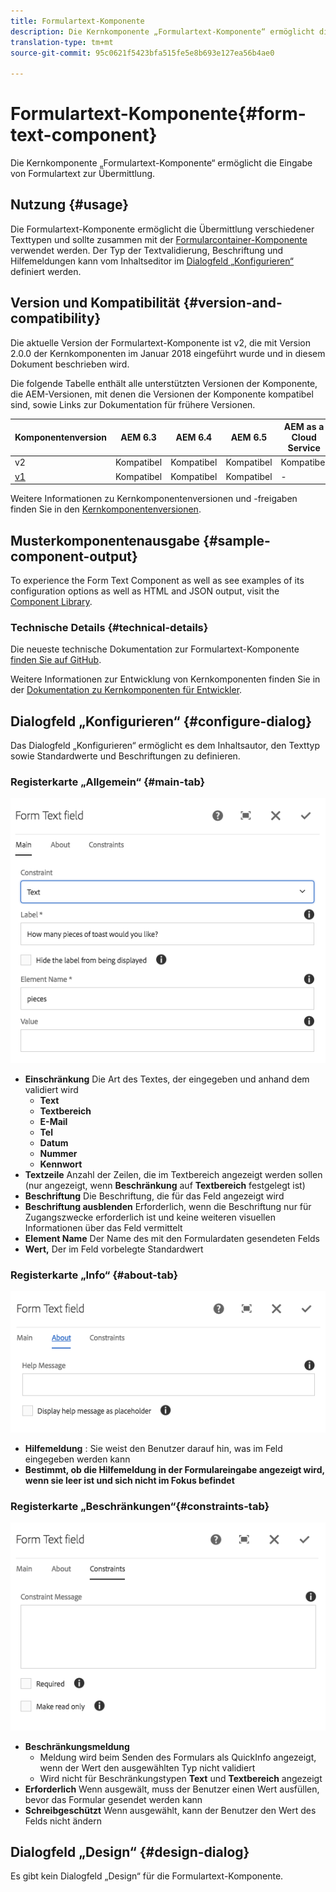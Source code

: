 ```yaml
---
title: Formulartext-Komponente
description: Die Kernkomponente „Formulartext-Komponente“ ermöglicht die Eingabe von Formulartext zur Übermittlung.
translation-type: tm+mt
source-git-commit: 95c0621f5423bfa515fe5e8b693e127ea56b4ae0

---
```



# Formulartext-Komponente{#form-text-component}

Die Kernkomponente „Formulartext-Komponente“ ermöglicht die Eingabe von Formulartext zur Übermittlung.

## Nutzung {#usage}

Die Formulartext-Komponente ermöglicht die Übermittlung verschiedener Texttypen und sollte zusammen mit der [Formularcontainer-Komponente](form-container.md) verwendet werden. Der Typ der Textvalidierung, Beschriftung und Hilfemeldungen kann vom Inhaltseditor im [Dialogfeld „Konfigurieren“](#configure-dialog) definiert werden.

## Version und Kompatibilität {#version-and-compatibility}

Die aktuelle Version der Formulartext-Komponente ist v2, die mit Version 2.0.0 der Kernkomponenten im Januar 2018 eingeführt wurde und in diesem Dokument beschrieben wird.

Die folgende Tabelle enthält alle unterstützten Versionen der Komponente, die AEM-Versionen, mit denen die Versionen der Komponente kompatibel sind, sowie Links zur Dokumentation für frühere Versionen.

| Komponentenversion | AEM 6.3 | AEM 6.4 | AEM 6.5 | AEM as a Cloud Service |
|--- |--- |--- |--- |---|
| v2 | Kompatibel | Kompatibel | Kompatibel | Kompatibel |
| [v1](/help/components/v1/form-text-v1.md) | Kompatibel | Kompatibel | Kompatibel | - |

Weitere Informationen zu Kernkomponentenversionen und -freigaben finden Sie in den [Kernkomponentenversionen](/help/versions.md).

## Musterkomponentenausgabe {#sample-component-output}

To experience the Form Text Component as well as see examples of its configuration options as well as HTML and JSON output, visit the [Component Library](https://adobe.com/go/aem_cmp_library_form_text).

### Technische Details {#technical-details}

Die neueste technische Dokumentation zur Formulartext-Komponente [finden Sie auf GitHub](https://adobe.com/go/aem_cmp_tech_form_text_v2).

Weitere Informationen zur Entwicklung von Kernkomponenten finden Sie in der [Dokumentation zu Kernkomponenten für Entwickler](/help/developing/overview.md).

## Dialogfeld „Konfigurieren“ {#configure-dialog}

Das Dialogfeld „Konfigurieren“ ermöglicht es dem Inhaltsautor, den Texttyp sowie Standardwerte und Beschriftungen zu definieren.

### Registerkarte „Allgemein“ {#main-tab}

![](/help/assets/chlimage_1-23.png)

* **Einschränkung**
Die Art des Textes, der eingegeben und anhand dem validiert wird
   * **Text**
   * **Textbereich**
   * **E-Mail**
   * **Tel**
   * **Datum**
   * **Nummer**
   * **Kennwort**
* **Textzeile**
Anzahl der Zeilen, die im Textbereich angezeigt werden sollen (nur angezeigt, wenn **Beschränkung** auf **Textbereich** festgelegt ist)
* **Beschriftung**
Die Beschriftung, die für das Feld angezeigt wird
* **Beschriftung ausblenden**
Erforderlich, wenn die Beschriftung nur für Zugangszwecke erforderlich ist und keine weiteren visuellen Informationen über das Feld vermittelt
* **Element Name**
Der Name des mit den Formulardaten gesendeten Felds
* **Wert,**
Der im Feld vorbelegte Standardwert

### Registerkarte „Info“ {#about-tab}

![](/help/assets/chlimage_1-24.png)

* **Hilfemeldung**
: Sie weist den Benutzer darauf hin, was im Feld eingegeben werden kann
* **Bestimmt, ob die Hilfemeldung in der Formulareingabe angezeigt wird, wenn sie leer ist und sich nicht im Fokus befindet**


### Registerkarte „Beschränkungen“{#constraints-tab}

![](/help/assets/chlimage_1-25.png)

* **Beschränkungsmeldung**
   * Meldung wird beim Senden des Formulars als QuickInfo angezeigt, wenn der Wert den ausgewählten Typ nicht validiert
   * Wird nicht für Beschränkungstypen **Text** und **Textbereich** angezeigt
* **Erforderlich**
Wenn ausgewält, muss der Benutzer einen Wert ausfüllen, bevor das Formular gesendet werden kann
* **Schreibgeschützt**
Wenn ausgewählt, kann der Benutzer den Wert des Felds nicht ändern

## Dialogfeld „Design“ {#design-dialog}

Es gibt kein Dialogfeld „Design“ für die Formulartext-Komponente.
